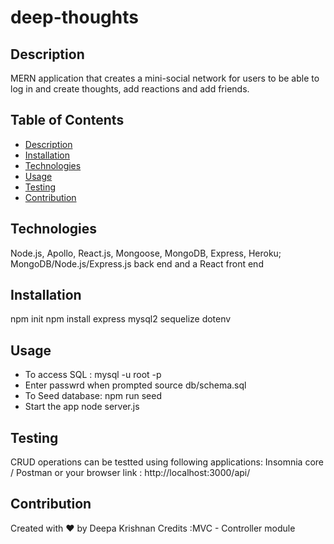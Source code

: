 # deep-thoughts
## Description
MERN application that creates a mini-social network for users to be able to log in and create thoughts, add reactions and add friends.

  ## Table of Contents 
  * [Description](#description)
  * [Installation](#installation)
  * [Technologies](#technologies)
  * [Usage](#usage)
  * [Testing](#testing)
  * [Contribution](#contribution)
 
 ## Technologies
Node.js, Apollo, React.js, Mongoose, MongoDB, Express, Heroku; MongoDB/Node.js/Express.js back end and a React front end

## Installation
  npm init
  npm install  express mysql2  sequelize dotenv

## Usage

  * To access SQL :
          mysql -u root -p
  * Enter passwrd when prompted
          source db/schema.sql
  * To Seed database:
          npm run seed
  * Start the app
          node server.js

## Testing
  CRUD operations can be testted using following applications:
      Insomnia core / Postman  or your browser 
      link : http://localhost:3000/api/<routes>
## Contribution
Created with ❤️ by Deepa Krishnan Credits :MVC - Controller module

